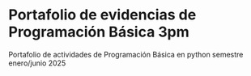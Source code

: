 # Portafolio de evidencias de Programación Básica 3pm
Portafolio de actividades de Programación Básica en python semestre enero/junio 2025
